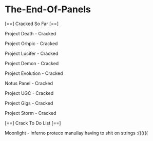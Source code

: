 # The-End-Of-Panels

[==] Cracked So Far [==]

Project Death -  Cracked

Project Orhpic - Cracked

Project Lucifer - Cracked

Project Demon - Cracked

Project Evolution - Cracked

Notus Panel - Cracked

Project UGC - Cracked

Project Gigs - Cracked

Project Storm - Cracked

[==] Crack To Do List [==]

Moonlight - inferno proteco manullay having to shit on strings :((((((

